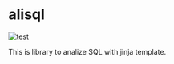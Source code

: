 # alisql
[![test](https://github.com/yujikawa/alisql/actions/workflows/CI.yml/badge.svg)](https://github.com/yujikawa/alisql/actions/workflows/CI.yml)

This is library to analize SQL with jinja template.
